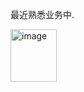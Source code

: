 最近熟悉业务中.

<img width="74" height="84" alt="image" src="https://github.com/user-attachments/assets/304220fb-d195-4f1f-820e-252095e3d3ea" />
